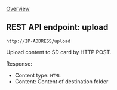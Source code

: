 [Overview](_OVERVIEW.md) 

## REST API endpoint: upload

`http://IP-ADDRESS/upload`


Upload content to SD card by HTTP POST.


Response:
- Content type: `HTML`
- Content: Content of destination folder
